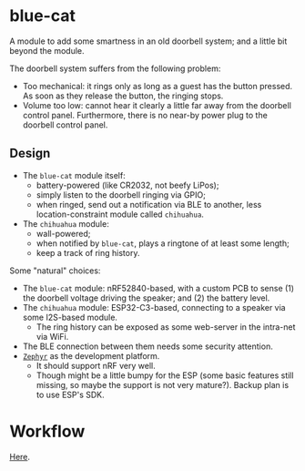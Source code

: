 # blue-cat
A module to add some smartness in an old doorbell system; and a little bit beyond the module.

The doorbell system suffers from the following problem:
* Too mechanical: it rings only as long as a guest has the button pressed. As soon as they release the button, the ringing stops.
* Volume too low: cannot hear it clearly a little far away from the doorbell control panel.
Furthermore, there is no near-by power plug to the doorbell control panel.

## Design
* The `blue-cat` module itself:
  - battery-powered (like CR2032, not beefy LiPos);
  - simply listen to the doorbell ringing via GPIO;
  - when ringed, send out a notification via BLE to another, less location-constraint module called `chihuahua`.
* The `chihuahua` module:
  - wall-powered;
  - when notified by `blue-cat`, plays a ringtone of at least some length;
  - keep a track of ring history.

 Some "natural" choices:
 * The `blue-cat` module: nRF52840-based, with a custom PCB to sense (1) the doorbell voltage driving the speaker; and (2) the battery level.
 * The `chihuahua` module: ESP32-C3-based, connecting to a speaker via some I2S-based module.
   - The ring history can be exposed as some web-server in the intra-net via WiFi.
 * The BLE connection between them needs some security attention.
 * [`Zephyr`](https://github.com/zephyrproject-rtos/zephyr) as the development platform.
   - It should support nRF very well.
   - Though might be a little bumpy for the ESP (some basic features still missing, so maybe the support is not very mature?). Backup plan is to use ESP's SDK.

# Workflow
[Here](docs/workflow.md).
